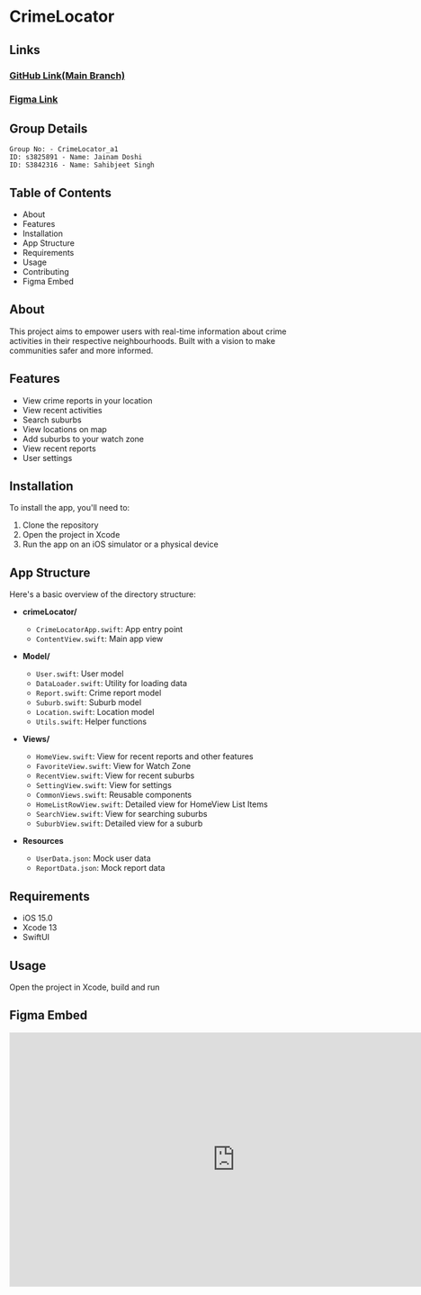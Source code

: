 # CrimeLocator

## Links 
### [GitHub Link(Main Branch)](https://github.com/rmit-iPSE-s2-2023/a1-s3842316-s3825891) 
### [Figma Link](https://www.figma.com/file/7w8Gdz1iP5hGfzYo3miqWl/crimeLocator?type=design&node-id=0-1&mode=design&t=7K1bSWXAQctYBxMe-0)

## Group Details
    Group No: - CrimeLocator_a1
    ID: s3825891 - Name: Jainam Doshi
    ID: S3842316 - Name: Sahibjeet Singh

## Table of Contents

-   About
-   Features
-   Installation
-   App Structure
-   Requirements
-   Usage
-   Contributing
-   Figma Embed

## About

This project aims to empower users with real-time information about crime activities in their respective neighbourhoods. Built with a vision to make communities safer and more informed.

## Features

-   View crime reports in your location
-   View recent activities
-   Search suburbs
-   View locations on map
-   Add suburbs to your watch zone
-   View recent reports
-   User settings

## Installation

To install the app, you'll need to:

1.  Clone the repository
2.  Open the project in Xcode
3.  Run the app on an iOS simulator or a physical device

## App Structure

Here's a basic overview of the directory structure:

-   **crimeLocator/**
    
    -   `CrimeLocatorApp.swift`: App entry point
    -   `ContentView.swift`: Main app view
-   **Model/**
    
    -   `User.swift`: User model
    -   `DataLoader.swift`: Utility for loading data
    -   `Report.swift`: Crime report model
    -   `Suburb.swift`: Suburb model
    -   `Location.swift`: Location model
    -   `Utils.swift`: Helper functions
-   **Views/**
    
    -   `HomeView.swift`: View for recent reports and other features
    -   `FavoriteView.swift`: View for Watch Zone
    -   `RecentView.swift`: View for recent suburbs
    -   `SettingView.swift`: View for settings
    -   `CommonViews.swift`: Reusable components
    -   `HomeListRowView.swift`: Detailed view for HomeView List Items
    -   `SearchView.swift`: View for searching suburbs
    -   `SuburbView.swift`: Detailed view for a suburb
-   **Resources**
    
    -   `UserData.json`: Mock user data
    -   `ReportData.json`: Mock report data

## Requirements

-   iOS 15.0 
-   Xcode 13
-   SwiftUI

## Usage

Open the project in Xcode, build and run

## Figma Embed

<iframe style="border: 1px solid rgba(0, 0, 0, 0.1);" width="800" height="450" src="https://www.figma.com/embed?embed_host=share&url=https%3A%2F%2Fwww.figma.com%2Ffile%2F7w8Gdz1iP5hGfzYo3miqWl%2FcrimeLocator%3Ftype%3Ddesign%26mode%3Ddesign%26t%3DttVG8ol4uNj3YCWB-1" allowfullscreen></iframe>
